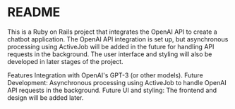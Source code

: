 # README

This is a Ruby on Rails project that integrates the OpenAI API to create a chatbot application. The OpenAI API integration is set up, but asynchronous processing using ActiveJob will be added in the future for handling API requests in the background. The user interface and styling will also be developed in later stages of the project.

Features
Integration with OpenAI's GPT-3 (or other models).
Future Development: Asynchronous processing using ActiveJob to handle OpenAI API requests in the background.
Future UI and styling: The frontend and design will be added later.

